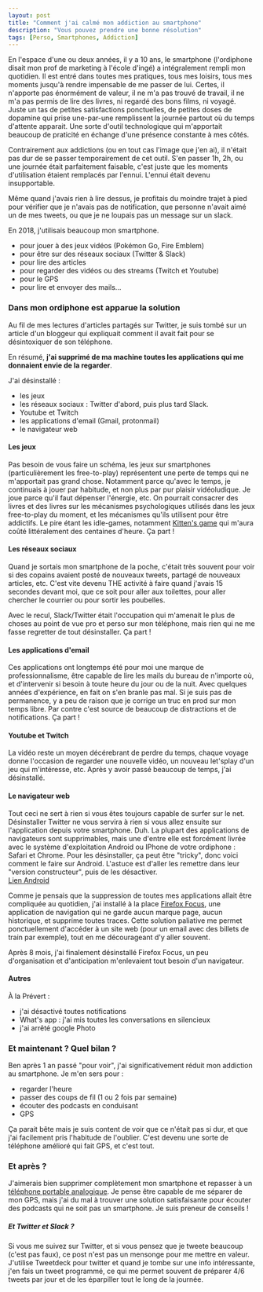 ```yaml
---
layout: post
title: "Comment j'ai calmé mon addiction au smartphone"
description: "Vous pouvez prendre une bonne résolution"
tags: [Perso, Smartphones, Addiction]
---
```


En l'espace d'une ou deux années, il y a 10 ans, le smartphone (l'ordiphone disait mon prof de marketing à l'école d'ingé)
a intégralement rempli mon quotidien. Il est entré dans toutes mes pratiques, tous mes loisirs, tous mes moments 
jusqu'à rendre impensable de me passer de lui. Certes, il n'apporte pas énormément de valeur, il ne m'a pas trouvé de travail,
il ne m'a pas permis de lire des livres, ni regardé des bons films, ni voyagé. Juste un tas de petites satisfactions
ponctuelles, de petites doses de dopamine qui prise une-par-une remplissent la journée partout où du temps d'attente apparait.
Une sorte d'outil technologique qui m'apportait beaucoup de praticité en échange d'une présence constante à mes côtés.

Contrairement aux addictions (ou en tout cas l'image que j'en ai), il n'était pas dur de se passer temporairement de cet outil.
S'en passer 1h, 2h, ou une journée était parfaitement faisable, c'est juste que les moments d'utilisation
étaient remplacés par l'ennui. L'ennui était devenu insupportable.

Même quand j'avais rien à lire dessus, je profitais du moindre trajet à pied pour vérifier que je n'avais
pas de notification, que personne n'avait aimé un de mes tweets, ou que je ne loupais pas un message sur un slack.


En 2018, j'utilisais beaucoup mon smartphone. 
* pour jouer à des jeux vidéos (Pokémon Go, Fire Emblem)    
* pour être sur des réseaux sociaux (Twitter & Slack)
* pour lire des articles 
* pour regarder des vidéos ou des streams (Twitch et Youtube)
* pour le GPS
* pour lire et envoyer des mails...

### Dans mon ordiphone est apparue la solution

Au fil de mes lectures d'articles partagés sur Twitter, je suis tombé sur un article d'un bloggeur qui expliquait
comment il avait fait pour se désintoxiquer de son téléphone.

En résumé, **j'ai supprimé de ma machine toutes les applications qui me donnaient envie de la regarder**. 

J'ai désinstallé :
* les jeux 
* les réseaux sociaux : Twitter d'abord, puis plus tard Slack. 
* Youtube et Twitch
* les applications d'email (Gmail, protonmail)
* le navigateur web

#### Les jeux

Pas besoin de vous faire un schéma, les jeux sur smartphones (particulièrement les free-to-play) représentent une perte
de temps qui ne m'apportait pas grand chose. Notamment parce qu'avec le temps, je continuais à jouer par habitude, et non
plus par pur plaisir vidéoludique. Je joue parce qu'il faut dépenser l'énergie, etc. On pourrait consacrer des 
livres et des livres sur les mécanismes psychologiques utilisés dans les jeux free-to-play du moment, et
les mécanismes qu'ils utilisent pour être addictifs. Le pire étant les idle-games, 
notamment [Kitten's game](http://www.bloodrizer.ru/games/kittens/) qui m'aura coûté littéralement des centaines d'heure.
Ça part ! 

#### Les réseaux sociaux

Quand je sortais mon smartphone de la poche, c'était
très souvent pour voir si des copains avaient posté de nouveaux tweets, partagé de nouveaux articles, etc. 
C'est vite devenu THE activité à faire quand j'avais 15 secondes devant moi, que ce soit pour aller aux toilettes, pour aller
chercher le courrier ou pour sortir les poubelles.

Avec le recul, Slack/Twitter était l'occupation qui m'amenait le plus de choses au point de vue 
pro et perso sur mon téléphone, mais rien qui ne me fasse regretter de tout désinstaller. Ça part ! 
 
#### Les applications d'email
Ces applications ont longtemps été pour moi une marque de professionnalisme, être capable de lire les mails du bureau
de n'importe où, et d'intervenir si besoin à toute heure du jour ou de la nuit. 
Avec quelques années d'expérience, en fait on s'en branle pas mal. Si je suis pas de permanence, y a peu 
de raison que je corrige un truc en prod sur mon temps libre. Par contre c'est source de beaucoup de distractions et 
de notifications. Ça part !

#### Youtube et Twitch

La vidéo reste un moyen décérebrant de perdre du temps, chaque voyage donne l'occasion de regarder une nouvelle vidéo, un nouveau
let'splay d'un jeu qui m'intéresse, etc. Après y avoir passé beaucoup de temps, j'ai désinstallé.  

#### Le navigateur web
Tout ceci ne sert à rien si vous êtes toujours capable de surfer sur le net. Désinstaller Twitter ne vous servira à rien si vous
allez ensuite sur l'application depuis votre smartphone. Duh.
La plupart des applications de navigateurs sont supprimables, mais une d'entre elle est forcément livrée avec le système d'exploitation Android ou IPhone de votre ordiphone : Safari et Chrome.
Pour les désinstaller, ça peut être "tricky", donc voici comment le faire sur Android.
L'astuce est d'aller les remettre dans leur "version constructeur", puis 
de les désactiver.    
[Lien Android](https://support.google.com/googleplay/answer/2521768?hl=en)

Comme je pensais que la suppression de toutes mes applications allait être compliquée au quotidien, j'ai 
installé à la place [Firefox Focus](https://play.google.com/store/apps/details?id=org.mozilla.focus&hl=fr), une application de navigation
qui ne garde aucun marque page, aucun historique, et supprime toutes traces. 
Cette solution paliative me permet ponctuellement d'accéder à un site web (pour un email avec des billets de train 
par exemple), tout en me décourageant d'y aller souvent.

Après 8 mois, j'ai finalement désinstallé Firefox Focus, un peu d'organisation et d'anticipation m'enlevaient tout besoin
d'un navigateur.

#### Autres 

À la Prévert : 

* j'ai désactivé toutes notifications
* What's app : j'ai mis toutes les conversations en silencieux
* j'ai arrêté google Photo


### Et maintenant ? Quel bilan ?

Ben après 1 an passé "pour voir", j'ai significativement réduit mon addiction au smartphone. Je m'en sers pour : 

* regarder l'heure
* passer des coups de fil (1 ou 2 fois par semaine)
* écouter des podcasts en conduisant
* GPS

Ça parait bête mais je suis content de voir que ce n'était pas si dur, et que j'ai facilement pris l'habitude de l'oublier.
C'est devenu une sorte de téléphone amélioré qui fait GPS, et c'est tout. 


### Et après ?

J'aimerais bien supprimer complètement mon smartphone et repasser à un [téléphone portable analogique](https://www.onedirect.fr/produits/thomson/thomson-gsm-serea-62-blanc).
Je pense être capable de me séparer de mon GPS, mais j'ai du mal à trouver une solution satisfaisante 
pour écouter des podcasts qui ne soit pas un smartphone. Je suis preneur de conseils !


##### Et Twitter et Slack ?

Si vous me suivez sur Twitter, et si vous pensez que je tweete beaucoup (c'est pas faux), ce post n'est
pas un mensonge pour me mettre en valeur. J'utilise Tweetdeck pour twitter et quand je tombe sur une info intéressante, 
j'en fais un tweet programmé, ce qui me permet souvent de préparer 4/6 tweets par jour et de les éparpiller 
tout le long de la journée.

